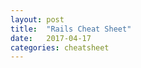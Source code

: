 ```yaml
---
layout: post
title:  "Rails Cheat Sheet"
date:   2017-04-17
categories: cheatsheet
---
```


<script src="https://gist.github.com/awkale/5b1c5b8f63de792b6c86.js"></script>
